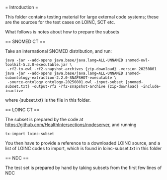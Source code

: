 = Introduction =

This folder contains testing material for large external code systems;
these are the sources for the test cases on LOINC, SCT etc.

What follows is notes about how to prepare the subsets

== SNOMED CT ==

Take an international SNOMED distribution, and run:

```
java -jar --add-opens java.base/java.lang=ALL-UNNAMED snomed-owl-toolkit-5.3.0-executable.jar \
 -rf2-to-owl -rf2-snapshot-archives {zip-download} -version 20250801
java -jar --add-opens java.base/java.lang=ALL-UNNAMED snomed-subontology-extraction-2.2.0-SNAPSHOT-executable \
 -source-ontology ontology-20250801.owl -input-subset {snomed-subset.txt} -output-rf2 -rf2-snapshot-archive {zip-download} -include-inactive
```

where {subset.txt} is the file in this folder.

== LOINC CT ==

The subset is prepared by the code at https://github.com/HealthIntersections/nodeserver,
and running

```
tx-import loinc-subset
```

You then have to provide a reference to a downloaded LOINC source, 
and a list of LOINC codes to import, which is found in
loinc-subset.txt in this folder

== NDC ==

The test set is prepared by hand by taking subsets
from the first few lines of NDC

